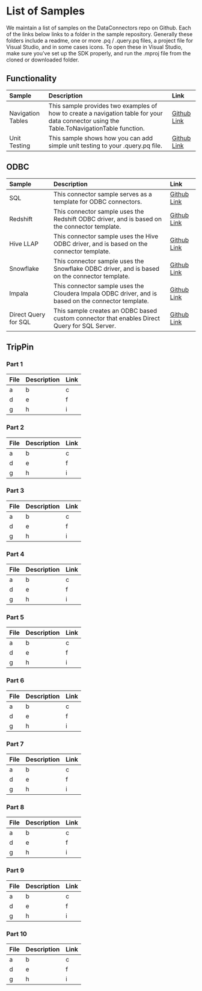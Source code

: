 # List of Samples

We maintain a list of samples on the DataConnectors repo on Github. Each of the links below links to a folder in the sample repository. Generally these folders include a readme, one or more .pq / .query.pq files, a project file for Visual Studio, and in some cases icons. To open these in Visual Studio, make sure you've set up the SDK properly, and run the .mproj file from the cloned or downloaded folder.

## Functionality


| Sample | Description | Link |
| :--- | :--- | :--- |
| Navigation Tables | This sample provides two examples of how to create a navigation table for your data connector using the Table.ToNavigationTable function. | [Github Link](https://github.com/Microsoft/DataConnectors/tree/master/samples/NavigationTable) |
| Unit Testing | This sample shows how you can add simple unit testing to your <extension>.query.pq file. | [Github Link](https://github.com/Microsoft/DataConnectors/tree/master/samples/UnitTesting) |

## ODBC

| Sample | Description | Link |
| :--- | :--- | :--- |
| SQL | This connector sample serves as a template for ODBC connectors. | [Github Link](https://github.com/Microsoft/DataConnectors/tree/master/samples/ODBC/SqlODBC) |
| Redshift | This connector sample uses the Redshift ODBC driver, and is based on the connector template. | [Github Link](https://github.com/Microsoft/DataConnectors/tree/master/samples/ODBC/RedshiftODBC) |
| Hive LLAP | This connector sample uses the Hive ODBC driver, and is based on the connector template. | [Github Link](https://github.com/Microsoft/DataConnectors/tree/master/samples/ODBC/HiveSample) |
| Snowflake | This connector sample uses the Snowflake ODBC driver, and is based on the connector template. | [Github Link](https://github.com/Microsoft/DataConnectors/tree/master/samples/ODBC/SnowflakeODBC) |
| Impala | This connector sample uses the Cloudera Impala ODBC driver, and is based on the connector template. | [Github Link](https://github.com/Microsoft/DataConnectors/tree/master/samples/ODBC/ImpalaODBC)
| Direct Query for SQL | This sample creates an ODBC based custom connector that enables Direct Query for SQL Server. | [Github Link](https://github.com/Microsoft/DataConnectors/tree/master/samples/DirectQueryForSQL) |

## TripPin

### Part 1

| File | Description | Link |
| :--- | :--- | :--- |
| a | b | c |
| d | e | f |
| g | h | i |

### Part 2

| File | Description | Link |
| :--- | :--- | :--- |
| a | b | c |
| d | e | f |
| g | h | i |

### Part 3

| File | Description | Link |
| :--- | :--- | :--- |
| a | b | c |
| d | e | f |
| g | h | i |

### Part 4

| File | Description | Link |
| :--- | :--- | :--- |
| a | b | c |
| d | e | f |
| g | h | i |

### Part 5

| File | Description | Link |
| :--- | :--- | :--- |
| a | b | c |
| d | e | f |
| g | h | i |

### Part 6

| File | Description | Link |
| :--- | :--- | :--- |
| a | b | c |
| d | e | f |
| g | h | i |

### Part 7

| File | Description | Link |
| :--- | :--- | :--- |
| a | b | c |
| d | e | f |
| g | h | i |

### Part 8

| File | Description | Link |
| :--- | :--- | :--- |
| a | b | c |
| d | e | f |
| g | h | i |

### Part 9

| File | Description | Link |
| :--- | :--- | :--- |
| a | b | c |
| d | e | f |
| g | h | i |

### Part 10

| File | Description | Link |
| :--- | :--- | :--- |
| a | b | c |
| d | e | f |
| g | h | i |
